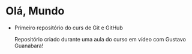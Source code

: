 # Olá, Mundo
 - Primeiro repositório do curs de Git e GitHub

   Repositório criado durante uma aula do curso em vídeo com Gustavo Guanabara!
